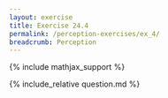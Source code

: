 ```yaml
---
layout: exercise
title: Exercise 24.4
permalink: /perception-exercises/ex_4/
breadcrumb: Perception
---
```


{% include mathjax_support %}

<div><i class="arrow-up loader" data-chapter="perception-exercises" data-exercise="ex_4" data-rating="0"></i></div>
{% include_relative question.md %}
